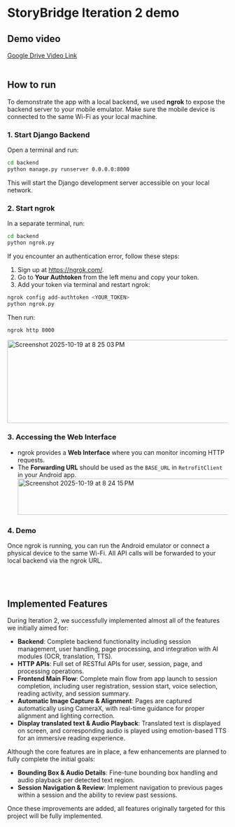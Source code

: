 # StoryBridge Iteration 2 demo

## Demo video
[Google Drive Video Link](https://drive.google.com/file/d/1--f2O0EBmdfJ4LIOAiRf4Nkua0eDT1nl/view?usp=sharing)
<br><br>
## How to run
To demonstrate the app with a local backend, we used **ngrok** to expose the backend server to your mobile emulator. Make sure the mobile device is connected to the same Wi-Fi as your local machine.

### 1. Start Django Backend
Open a terminal and run:

```bash
cd backend
python manage.py runserver 0.0.0.0:8000
```
This will start the Django development server accessible on your local network.

### 2. Start ngrok
In a separate terminal, run:
```bash
cd backend
python ngrok.py
```
If you encounter an authentication error, follow these steps:

1. Sign up at https://ngrok.com/.  
2. Go to **Your Authtoken** from the left menu and copy your token.  
3. Add your token via terminal and restart ngrok:
```bash
ngrok config add-authtoken <YOUR_TOKEN>
python ngrok.py
```

Then run:
```bash
ngrok http 8000
```
<img width="792" height="190" alt="Screenshot 2025-10-19 at 8 25 03 PM" src="https://github.com/user-attachments/assets/ca11b776-0a4a-44cd-a73a-67f7b4d8dc4f" />

### 3. Accessing the Web Interface
- ngrok provides a **Web Interface** where you can monitor incoming HTTP requests.
- The **Forwarding URL** should be used as the `BASE_URL` in `RetrofitClient` in your Android app.
  <img width="679" height="83" alt="Screenshot 2025-10-19 at 8 24 15 PM" src="https://github.com/user-attachments/assets/6ee35e3c-b1d7-4623-8c6d-6b524cb76d1d" />

### 4. Demo
Once ngrok is running, you can run the Android emulator or connect a physical device to the same Wi-Fi. All API calls will be forwarded to your local backend via the ngrok URL.

<br><br>
## Implemented Features

During Iteration 2, we successfully implemented almost all of the features we initially aimed for:

- **Backend**: Complete backend functionality including session management, user handling, page processing, and integration with AI modules (OCR, translation, TTS).  
- **HTTP APIs**: Full set of RESTful APIs for user, session, page, and processing operations.  
- **Frontend Main Flow**: Complete main flow from app launch to session completion, including user registration, session start, voice selection, reading activity, and session summary.  
- **Automatic Image Capture & Alignment**: Pages are captured automatically using CameraX, with real-time guidance for proper alignment and lighting correction.  
- **Display translated text & Audio Playback**: Translated text is displayed on screen, and corresponding audio is played using emotion-based TTS for an immersive reading experience.

Although the core features are in place, a few enhancements are planned to fully complete the initial goals:

- **Bounding Box & Audio Details**: Fine-tune bounding box handling and audio playback per detected text region.
- **Session Navigation & Review**: Implement navigation to previous pages within a session and the ability to review past sessions.

Once these improvements are added, all features originally targeted for this project will be fully implemented.

